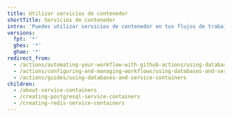 ```yaml
---
title: Utilizar servicios de contenedor
shortTitle: Servicios de contenedor
intro: 'Puedes utilizar servicios de contenedor en tus flujos de trabajo de {% data variables.product.prodname_actions %}.'
versions:
  fpt: '*'
  ghes: '*'
  ghae: '*'
redirect_from:
  - /actions/automating-your-workflow-with-github-actions/using-databases-and-services
  - /actions/configuring-and-managing-workflows/using-databases-and-service-containers
  - /actions/guides/using-databases-and-service-containers
children:
  - /about-service-containers
  - /creating-postgresql-service-containers
  - /creating-redis-service-containers
---
```


